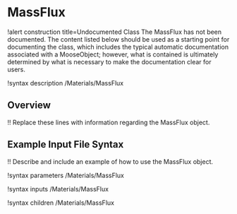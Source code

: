 # MassFlux

!alert construction title=Undocumented Class
The MassFlux has not been documented. The content listed below should be used as a starting point for
documenting the class, which includes the typical automatic documentation associated with a
MooseObject; however, what is contained is ultimately determined by what is necessary to make the
documentation clear for users.

!syntax description /Materials/MassFlux

## Overview

!! Replace these lines with information regarding the MassFlux object.

## Example Input File Syntax

!! Describe and include an example of how to use the MassFlux object.

!syntax parameters /Materials/MassFlux

!syntax inputs /Materials/MassFlux

!syntax children /Materials/MassFlux
